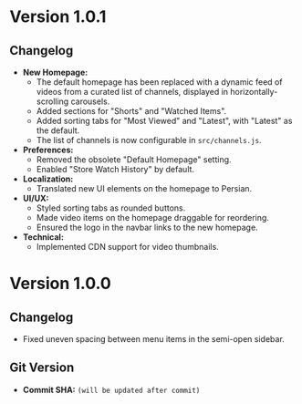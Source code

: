 # Version 1.0.1

## Changelog

*   **New Homepage:**
    *   The default homepage has been replaced with a dynamic feed of videos from a curated list of channels, displayed in horizontally-scrolling carousels.
    *   Added sections for "Shorts" and "Watched Items".
    *   Added sorting tabs for "Most Viewed" and "Latest", with "Latest" as the default.
    *   The list of channels is now configurable in `src/channels.js`.
*   **Preferences:**
    *   Removed the obsolete "Default Homepage" setting.
    *   Enabled "Store Watch History" by default.
*   **Localization:**
    *   Translated new UI elements on the homepage to Persian.
*   **UI/UX:**
    *   Styled sorting tabs as rounded buttons.
    *   Made video items on the homepage draggable for reordering.
    *   Ensured the logo in the navbar links to the new homepage.
*   **Technical:**
    *   Implemented CDN support for video thumbnails.

# Version 1.0.0

## Changelog

*   Fixed uneven spacing between menu items in the semi-open sidebar.

## Git Version

*   **Commit SHA:** `(will be updated after commit)`
